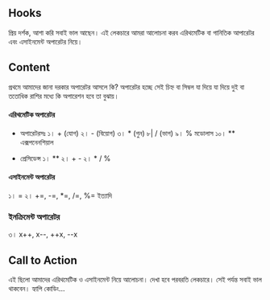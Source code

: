 ## Hooks
প্রিয় দর্শক,
আশা করি সবাই ভাল আছেন।
এই লেকচারে আমরা আলোচনা করব এরিথমেটিক বা গানিতিক আপারেটর এবং এসাইনমেন্ট অপারেটর নিয়ে।

## Content
প্রথমে আমাদের জানা দরকার অপারেটর আসলে কি? অপারেটর হচ্ছে সেই চিহ্ন বা সিম্বল যা  দিয়ে যা দিয়ে দুই বা ততোধিক রাশির মধ্যে কি অপারেশন হবে তা বুঝায়।

#### এরিথমেটিক অপারেটর
- অপারেটরসঃ
১। + (যোগ)
২। - (বিয়োগ)
৩। * (গুন)
৮| / (ভাগ)
৯। % মডোলাস
১০। ** এক্সপনেনশিয়াল

- প্রেসিডেন্স
১। **
২। + -
২। * / %


#### এসাইনমেন্ট অপারেটর
১। =
২। +=, -=, *=, /=, %= ইত্যাদি

### ইনক্রিমেন্ট অপারেটর
৩। x++, x--, ++x, --x

## Call to Action
এই ছিলো আমাদের এরিথমেটিক ও এসাইনমেন্ট নিয়ে আলোচনা। দেখা হবে পরবরতি লেকচারে। সেই পর্যন্ত সবাই ভাল থাকবেন। হ্যাপি কোডিং...
